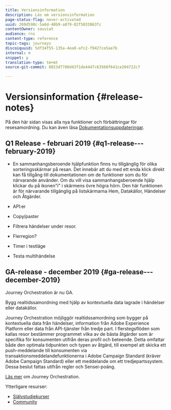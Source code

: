 ```yaml
---
title: Versionsinformation
description: Läs om versionsinformation
page-status-flag: never-activated
uuid: 269d590c-5a6d-40b9-a879-02f5033863fc
contentOwner: sauviat
audience: rns
content-type: reference
topic-tags: journeys
discoiquuid: 5df34f55-135a-4ea8-afc2-f9427ce5ae7b
internal: n
snippet: y
translation-type: tm+mt
source-git-commit: 8023d7780d43f1de4447c63568f641ce204722c7

---
```



# Versionsinformation {#release-notes}

På den här sidan visas alla nya funktioner och förbättringar för resesamordning.
Du kan även läsa [Dokumentationsuppdateringar](../release-notes/documentation-updates.md).

## Q1 Release - februari 2019 {#q1-release---february-2019}

* En sammanhangsberoende hjälpfunktion finns nu tillgänglig för olika sorteringsskärmar på resan. Det innebär att du med ett enda klick direkt kan få tillgång till dokumentationen om de funktioner som du för närvarande använder. Om du vill visa sammanhangsberoende hjälp klickar du på ikonen&quot;i&quot; i skärmens övre högra hörn. Den här funktionen är för närvarande tillgänglig på listskärmarna Hem, Datakällor, Händelser och Åtgärder.

* API:er

* Copy/paster

* Filtrera händelser under resor.

* Flerregion?

* Timer i testläge

* Testa multihändelse

## GA-release - december 2019 {#ga-release---december-2019}

Journey Orchestration är nu GA.

Bygg realtidssamordning med hjälp av kontextuella data lagrade i händelser eller datakällor.

Journey Orchestration möjliggör realtidssamordning som bygger på kontextuella data från händelser, information från Adobe Experience Platform eller data från API-tjänster från tredje part. I flerstegsflöden som kallas resor bestämmer programmet vilka av de bästa åtgärder som är specifika för konsumenten utifrån deras profil och beteende. Detta omfattar både den optimala tidpunkten och typen av åtgärd, till exempel att skicka ett push-meddelande till konsumenten via transaktionsmeddelandefunktionerna i Adobe Campaign Standard (kräver Adobe Campaign Standard) eller ett meddelande om ett tredjepartssystem. Dessa beslut fattas utifrån regler och Sensei-poäng.

[Läs mer](../action/working-with-adobe-campaign.md) om Journey Orchestration.

Ytterligare resurser:

* [Självstudiekurser](https://docs.adobe.com/content/help/en/platform-learn/tutorials/journey-orchestration/introduction.html)
* [Community](https://www.adobe.com/go/journeyorchestrationcommunity)